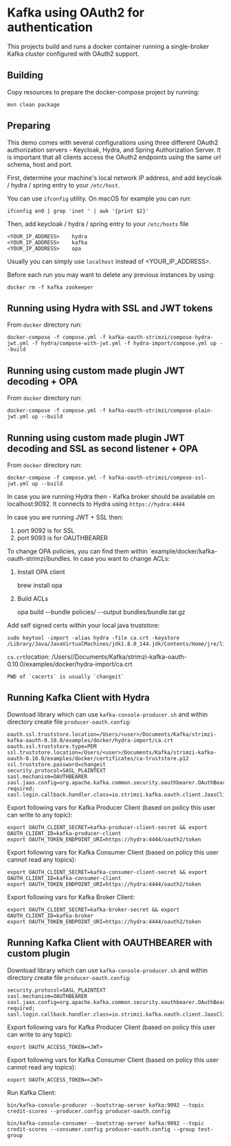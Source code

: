 Kafka using OAuth2 for authentication
=====================================

This projects build and runs a docker container running a single-broker Kafka cluster configured with OAuth2 support.


Building
--------

Copy resources to prepare the docker-compose project by running:

    mvn clean package
    

Preparing
---------

This demo comes with several configurations using three different OAuth2 authorization servers - Keycloak, Hydra, and Spring Authorization Server. 
It is important that all clients access the OAuth2 endpoints using the same url schema, host and port.
 
First, determine your machine's local network IP address, and add keycloak / hydra / spring entry to your `/etc/host`.

You can use `ifconfig` utility. On macOS for example you can run:

    ifconfig en0 | grep 'inet ' | awk '{print $2}'

Then, add keycloak / hydra / spring entry to your `/etc/hosts` file 

    <YOUR_IP_ADDRESS>    hydra
    <YOUR_IP_ADDRESS>    kafka
    <YOUR_IP_ADDRESS>    opa


Usually you can simply use `localhost` instead of <YOUR_IP_ADDRESS>.

Before each run you may want to delete any previous instances by using:

    docker rm -f kafka zookeeper


Running using Hydra with SSL and JWT tokens
----------------------------------------------

From `docker` directory run:

    docker-compose -f compose.yml -f kafka-oauth-strimzi/compose-hydra-jwt.yml -f hydra/compose-with-jwt.yml -f hydra-import/compose.yml up --build


Running using custom made plugin JWT decoding + OPA
----------------------------------------------

From `docker` directory run:

    docker-compose -f compose.yml -f kafka-oauth-strimzi/compose-plain-jwt.yml up --build


Running using custom made plugin JWT decoding and SSL as second listener + OPA
----------------------------------------------

From `docker` directory run:

    docker-compose -f compose.yml -f kafka-oauth-strimzi/compose-ssl-jwt.yml up --build

In case you are running Hydra then - Kafka broker should be available on localhost:9092. It connects to Hydra using `https://hydra:4444`

In case you are running JWT + SSL then: 
1. port 9092 is for SSL
2. port 9093 is for OAUTHBEARER

To change OPA policies, you can find them within `example/docker/kafka-oauth-strimzi/bundles. 
In case you want to change ACLs: 
1. Install OPA client

    brew install opa
2. Build ACLs

    opa build --bundle policies/ --output bundles/bundle.tar.gz

Add self signed certs within your local java truststore: 

    sudo keytool -import -alias hydra -file ca.crt -keystore /Library/Java/JavaVirtualMachines/jdk1.8.0_144.jdk/Contents/Home/jre/lib/security/cacerts

`ca.crt`location:   /Users/<user>/Documents/Kafka/strimzi-kafka-oauth-0.10.0/examples/docker/hydra-import/ca.crt

    PWD of `cacerts` is usually `changeit`


Running Kafka Client with Hydra
---------------------------------------
Download library which can use  `kafka-console-producer.sh` and within directory create file `producer-oauth.config`:

    
    oauth.ssl.truststore.location=/Users/<user>/Documents/Kafka/strimzi-kafka-oauth-0.10.0/examples/docker/hydra-import/ca.crt
    oauth.ssl.truststore.type=PEM
    ssl.truststore.location=/Users/<user>/Documents/Kafka/strimzi-kafka-oauth-0.10.0/examples/docker/certificates/ca-truststore.p12
    ssl.truststore.password=changeit
    security.protocol=SASL_PLAINTEXT
    sasl.mechanism=OAUTHBEARER
    sasl.jaas.config=org.apache.kafka.common.security.oauthbearer.OAuthBearerLoginModule required;
    sasl.login.callback.handler.class=io.strimzi.kafka.oauth.client.JaasClientOauthLoginCallbackHandler

Export following vars for Kafka Producer Client (based on policy this user can write to any topic): 
    
    export OAUTH_CLIENT_SECRET=kafka-producer-client-secret && export OAUTH_CLIENT_ID=kafka-producer-client
    export OAUTH_TOKEN_ENDPOINT_URI=https://hydra:4444/oauth2/token

Export following vars for Kafka Consumer Client (based on policy this user cannot read any topics): 
    
    export OAUTH_CLIENT_SECRET=kafka-consumer-client-secret && export OAUTH_CLIENT_ID=kafka-consumer-client
    export OAUTH_TOKEN_ENDPOINT_URI=https://hydra:4444/oauth2/token

Export following vars for Kafka Broker Client: 
    
    export OAUTH_CLIENT_SECRET=kafka-broker-secret && export OAUTH_CLIENT_ID=kafka-broker
    export OAUTH_TOKEN_ENDPOINT_URI=https://hydra:4444/oauth2/token


Running Kafka Client with OAUTHBEARER with custom plugin
---------------------------------------
Download library which can use  `kafka-console-producer.sh` and within directory create file `producer-oauth.config`:

    
    security.protocol=SASL_PLAINTEXT
    sasl.mechanism=OAUTHBEARER
    sasl.jaas.config=org.apache.kafka.common.security.oauthbearer.OAuthBearerLoginModule required;
    sasl.login.callback.handler.class=io.strimzi.kafka.oauth.client.JaasClientOauthLoginCallbackHandler

Export following vars for Kafka Producer Client (based on policy this user can write to any topic): 
    
    export OAUTH_ACCESS_TOKEN=<JWT>

Export following vars for Kafka Consumer Client (based on policy this user cannot read any topics): 
    
    export OAUTH_ACCESS_TOKEN=<JWT>



Run Kafka Client: 
    
    bin/kafka-console-producer --bootstrap-server kafka:9092 --topic credit-scores --producer.config producer-oauth.config

    bin/kafka-console-consumer --bootstrap-server kafka:9092 --topic credit-scores --consumer.config producer-oauth.config --group test-group
